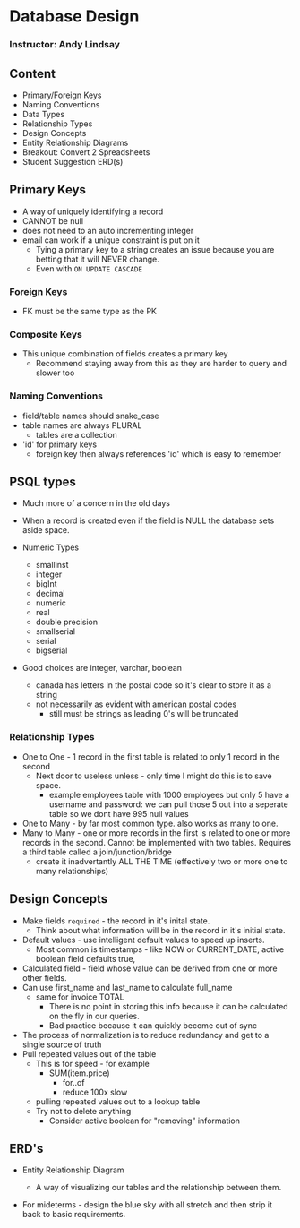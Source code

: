 # Database Design

### Instructor: Andy Lindsay

## Content

- Primary/Foreign Keys
- Naming Conventions
- Data Types
- Relationship Types
- Design Concepts
- Entity Relationship Diagrams
- Breakout: Convert 2 Spreadsheets
- Student Suggestion ERD(s)

## Primary Keys

- A way of uniquely identifying a record
- CANNOT be null
- does not need to an auto incrementing integer
- email can work if a unique constraint is put on it
  - Tying a primary key to a string creates an issue because you are betting that it will NEVER change.
  - Even with `ON UPDATE CASCADE`

### Foreign Keys

- FK must be the same type as the PK

### Composite Keys

- This unique combination of fields creates a primary key
  - Recommend staying away from this as they are harder to query and slower too

### Naming Conventions

- field/table names should snake_case
- table names are always PLURAL
  - tables are a collection
- 'id' for primary keys
  - foreign key then always references 'id' which is easy to remember

## PSQL types

- Much more of a concern in the old days
- When a record is created even if the field is NULL the database sets aside space.

- Numeric Types
  - smallinst
  - integer
  - bigInt
  - decimal
  - numeric
  - real
  - double precision
  - smallserial
  - serial
  - bigserial
- Good choices are integer, varchar, boolean
  - canada has letters in the postal code so it's clear to store it as a string
  - not necessarily as evident with american postal codes
    - still must be strings as leading 0's will be truncated

### Relationship Types

- One to One - 1 record in the first table is related to only 1 record in the second
  - Next door to useless unless - only time I might do this is to save space.
    - example employees table with 1000 employees but only 5 have a username and password: we can pull those 5 out into a seperate table so we dont have 995 null values
- One to Many - by far most common type. also works as many to one.
- Many to Many - one or more records in the first is related to one or more records in the second. Cannot be implemented with two tables. Requires a third table called a join/junction/bridge
  - create it inadvertantly ALL THE TIME (effectively two or more one to many relationships)

## Design Concepts

- Make fields `required` - the record in it's inital state.
  - Think about what information will be in the record in it's initial state.
- Default values - use intelligent default values to speed up inserts.
  - Most common is timestamps - like NOW or CURRENT_DATE, active boolean field defaults true,
- Calculated field - field whose value can be derived from one or more other fields.
- Can use first_name and last_name to calculate full_name
  - same for invoice TOTAL
    - There is no point in storing this info because it can be calculated on the fly in our queries.
    - Bad practice because it can quickly become out of sync
- The process of normalization is to reduce redundancy and get to a single source of truth
- Pull repeated values out of the table
  - This is for speed - for example
    - SUM(item.price)
      - for..of
      - reduce 100x slow
  - pulling repeated values out to a lookup table
  - Try not to delete anything
    - Consider active boolean for "removing" information

## ERD's

- Entity Relationship Diagram

  - A way of visualizing our tables and the relationship between them.

- For mideterms - design the blue sky with all stretch and then strip it back to basic requirements.
